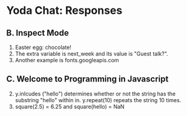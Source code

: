 Yoda Chat: Responses
================

B. Inspect Mode
---------------
1. Easter egg: chocolate!
2. The extra variable is next_week and its value is "Guest talk?".
3. Another example is fonts.googleapis.com

C. Welcome to Programming in Javascript
---------------------------------------
2. y.inlcudes ("hello") determines whether or not the string has the substring "hello" within in. y.repeat(10) repeats the string 10 times.
3. square(2.5) = 6.25 and square(hello) = NaN
